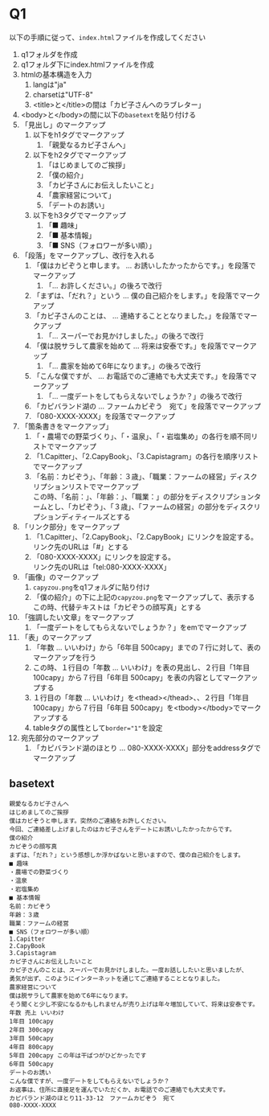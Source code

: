 # Q1
以下の手順に従って、`index.html`ファイルを作成してください

1. q1フォルダを作成
2. q1フォルダ下にindex.htmlファイルを作成
3. htmlの基本構造を入力
   1. langは"ja"
   2. charsetは"UTF-8"
   3. \<title>と\</title>の間は「カピ子さんへのラブレター」
4. \<body>と\</body>の間に以下の`basetext`を貼り付ける
5. 「見出し」のマークアップ
   1. 以下をh1タグでマークアップ
      1. 「親愛なるカピ子さんへ」
   2. 以下をh2タグでマークアップ
      1. 「はじめましてのご挨拶」
      2. 「僕の紹介」
      3. 「カピ子さんにお伝えしたいこと」
      4. 「農家経営について」
      5. 「デートのお誘い」
   3. 以下をh3タグでマークアップ
      1. 「■ 趣味」
      2. 「■ 基本情報」
      3. 「■ SNS（フォロワーが多い順）」
6. 「段落」をマークアップし、改行を入れる
   1. 「僕はカピぞうと申します。 ... お誘いしたかったからです。」を段落でマークアップ
      1. 「... お許しください。」の後ろで改行
   2. 「まずは、「だれ？」という ... 僕の自己紹介をします。」を段落でマークアップ
   3. 「カピ子さんのことは、 ... 連絡することとなりました。」を段落でマークアップ
      1. 「... スーパーでお見かけしました。」の後ろで改行
   4. 「僕は脱サラして農家を始めて ... 将来は安泰です。」を段落でマークアップ
      1. 「... 農家を始めて6年になります。」の後ろで改行
   5. 「こんな僕ですが、 ... お電話でのご連絡でも大丈夫です。」を段落でマークアップ
      1. 「... 一度デートをしてもらえないでしょうか？」の後ろで改行
   6. 「カピバランド湖の ... ファームカピぞう　宛て」を段落でマークアップ
   7. 「080-XXXX-XXXX」を段落でマークアップ
7. 「箇条書きをマークアップ」
   1. 「・農場での野菜づくり」、「・温泉」、「・岩塩集め」の各行を順不同リストでマークアップ
   2. 「1.Capitter」、「2.CapyBook」、「3.Capistagram」の各行を順序リストでマークアップ
   3. 「名前：カピぞう」、「年齢：３歳」、「職業：ファームの経営」ディスクリプションリストでマークアップ  
   この時、「名前：」、「年齢：」、「職業：」の部分をディスクリプションタームとし、「カピぞう」、「３歳」、「ファームの経営」の部分をディスクリプションディティールズとする
8. 「リンク部分」をマークアップ
   1. 「1.Capitter」、「2.CapyBook」、「2.CapyBook」にリンクを設定する。  
   リンク先のURLは「#」とする
   2. 「080-XXXX-XXXX」にリンクを設定する。  
   リンク先のURLは「tel:080-XXXX-XXXX」
9. 「画像」のマークアップ
   1.  `capyzou.png`をq1フォルダに貼り付け
   2. 「僕の紹介」の下に上記の`capyzou.png`をマークアップして、表示する  
  この時、代替テキストは「カピぞうの顔写真」とする
1.  「強調したい文章」をマークアップ
    1.  「一度デートをしてもらえないでしょうか？」をemでマークアップ
2.  「表」のマークアップ
    1. 「年数 ... いいわけ」から「6年目 500capy」までの７行に対して、表のマークアップを行う
    2. この時、１行目の「年数 ... いいわけ」を表の見出し、２行目「1年目 100capy」から７行目「6年目 500capy」を表の内容としてマークアップする
    3. １行目の「年数 ... いいわけ」を\<thead>\</thead>、、２行目「1年目 100capy」から７行目「6年目 500capy」を\<tbody>\</tbody>でマークアップする
    4. tableタグの属性として`border="1"`を設定
 3.  宛先部分のマークアップ
     1. 「カピバランド湖のほとり ... 080-XXXX-XXXX」部分をaddressタグでマークアップ


## basetext
```
親愛なるカピ子さんへ
はじめましてのご挨拶
僕はカピぞうと申します。突然のご連絡をお許しください。
今回、ご連絡差し上げましたのはカピ子さんをデートにお誘いしたかったからです。
僕の紹介
カピぞうの顔写真
まずは、「だれ？」という感想しか浮かばないと思いますので、僕の自己紹介をします。
■ 趣味
・農場での野菜づくり
・温泉
・岩塩集め
■ 基本情報
名前：カピぞう
年齢：３歳
職業：ファームの経営
■ SNS（フォロワーが多い順）
1.Capitter
2.CapyBook
3.Capistagram
カピ子さんにお伝えしたいこと
カピ子さんのことは、スーパーでお見かけしました。一度お話ししたいと思いましたが、
勇気が出ず、このようにインターネットを通じてご連絡することとなりました。
農家経営について
僕は脱サラして農家を始めて6年になります。
そう聞くと少し不安になるかもしれませんが売り上げは年々増加していて、将来は安泰です。
年数 売上 いいわけ
1年目 100capy
2年目 300capy
3年目 500capy
4年目 800capy
5年目 200capy この年は干ばつがひどかったです
6年目 500capy
デートのお誘い
こんな僕ですが、一度デートをしてもらえないでしょうか？
お返事は、住所に直接足を運んでいただくか、お電話でのご連絡でも大丈夫です。
カピバランド湖のほとり11-33-12　ファームカピぞう　宛て
080-XXXX-XXXX
```
